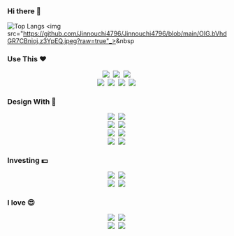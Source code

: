### Hi there 👋

![Top Langs](https://github-readme-stats.vercel.app/api/top-langs/?username=Jinnouchi4796&langs_count=8)
<img src="https://github.com/Jinnouchi4796/Jinnouchi4796/blob/main/OIG.bVhdGR7CBnioj.z3YpEQ.jpeg?raw=true"_></a>&nbsp


### Use This ❤️

<p align="center">
  <img src="https://img.shields.io/badge/python-3776AB?style=flat-square&logo=python&logoColor=white"_></a>&nbsp
  <img src="https://img.shields.io/badge/json-000000?style=flat-square&logo=json&logoColor=white"_></a>&nbsp
  <img src="https://img.shields.io/badge/firebase-FFCA28?style=flat-square&logo=firebase&logoColor=black"_></a>&nbsp<br>
  <img src="https://img.shields.io/badge/flutter-02569B?style=flat-square&logo=flutter&logoColor=white"_></a>&nbsp
  <img src="https://img.shields.io/badge/react-61DAFB?style=flat-square&logo=react&logoColor=black"_></a>&nbsp
  <img src="https://img.shields.io/badge/android-3DDC84?style=flat-square&logo=android&logoColor=white"_></a>&nbsp
  <img src="https://img.shields.io/badge/ios-000000?style=flat-square&logo=ios&logoColor=white"_></a>&nbsp
</p>

### Design With 💙
<p align="center">
  <img src="https://img.shields.io/badge/figma-FF0000?style=flat-square&logo=figma&logoColor=white"_></a>&nbsp
      <img src="https://img.shields.io/badge/adobe-FF0000?style=flat-square&logo=adobe&logoColor=white"_></a>&nbsp<br>
            <img src="https://img.shields.io/badge/Pinterest-BD081C?style=flat-square&logo=pinterest&logoColor=white"_></a>&nbsp
      <img src="https://img.shields.io/badge/Behance-1769FF?style=flat-square&logo=behance&logoColor=white"_></a>&nbsp<br>
      <img src="https://img.shields.io/badge/Lightroom-31A8FF?style=flat-square&logo=adobelightroom&logoColor=white"_></a>&nbsp
      <img src="https://img.shields.io/badge/Photoshop-31A8FF?style=flat-square&logo=adobephotoshop&logoColor=white"_></a>&nbsp<br>
      <img src="https://img.shields.io/badge/PremierePro-9999FF?style=flat-square&logo=adobepremierepro&logoColor=white"_></a>&nbsp
      <img src="https://img.shields.io/badge/Aftereffects-9999FF?style=flat-square&logo=adobeaftereffects&logoColor=white"_></a>&nbsp<br>
</p>

### Investing 💵
<p align="center">
  <img src="https://img.shields.io/badge/Tensorflow-FF6F00?style=flat-square&logo=tensorflow&logoColor=white"_></a>&nbsp
  <img src="https://img.shields.io/badge/TradingView-0078F0?style=flat-square&logo=tensorflow&logoColor=white"_></a>&nbsp<br>
    <img src="https://img.shields.io/badge/KOSPI-FF6F00?style=flat-square&logo=tensorflow&logoColor=white"_></a>&nbsp
  <img src="https://img.shields.io/badge/NASDAQ-0078F0?style=flat-square&logo=tensorflow&logoColor=white"_></a>&nbsp
</p>

### I love 😍
<p align="center">
  <img src="https://img.shields.io/badge/GPT4-412991?style=flat-square&logo=openai&logoColor=white"_></a>&nbsp
  <img src="https://img.shields.io/badge/BARD-886FBF?style=flat-square&logo=googlebard&logoColor=white"_></a>&nbsp<br>
  <img src="https://img.shields.io/badge/Ducati-CC0000?style=flat-square&logo=ducati&logoColor=white"_></a>&nbsp
  <img src="https://img.shields.io/badge/Porsche-B12B28?style=flat-square&logo=porsche&logoColor=white"_></a>&nbsp
</p>


<!--
**Jinnouchi4796/Jinnouchi4796** is a ✨ _special_ ✨ repository because its `README.md` (this file) appears on your GitHub profile.

Here are some ideas to get you started:

<img src="https://img.shields.io/badge/로고이름-색상코드?style=flat&logo=로고이름&logoColor=white"/></a>&nbsp

- 🔭 I’m currently working on ...
- 🌱 I’m currently learning ...
- 👯 I’m looking to collaborate on ...
- 🤔 I’m looking for help with ...
- 💬 Ask me about ...
- 📫 How to reach me: ...
- 😄 Pronouns: ...
- ⚡ Fun fact: ...
-->
